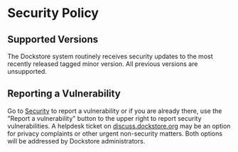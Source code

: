 # Security Policy

## Supported Versions

The Dockstore system routinely receives security updates to the most recently
released tagged minor version. All previous versions are unsupported.

## Reporting a Vulnerability

Go to [Security](https://github.com/dockstore/dockstore/security) to report a vulnerability or if you are already there, use the "Report a vulnerability" button to the upper right to report security vulnerabilities. A helpdesk ticket on [discuss.dockstore.org](https://discuss.dockstore.org/t/opening-helpdesk-tickets/1506) may be an option for privacy complaints or other urgent non-security matters. Both options will be addressed by Dockstore administrators. 
